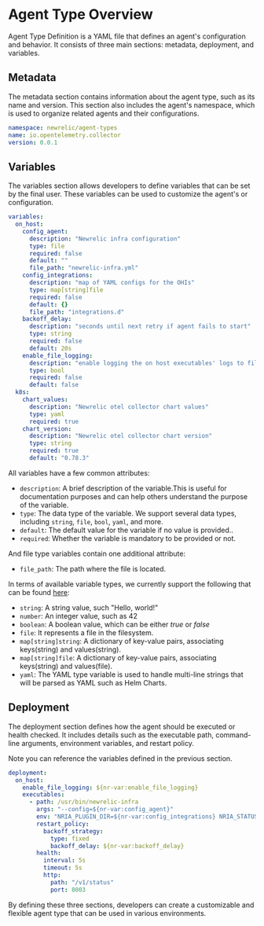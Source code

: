 # Agent Type Overview

Agent Type Definition is a YAML file that defines an agent's configuration and behavior. It consists of three main sections: metadata, deployment, and variables.

## Metadata

The metadata section contains information about the agent type, such as its name and version. This section also includes the agent's namespace, which is used to organize related agents and their configurations.

```yaml
namespace: newrelic/agent-types
name: io.opentelemetry.collector
version: 0.0.1
```

## Variables

The variables section allows developers to define variables that can be set by the final user. These variables can be used to customize the agent's or configuration.
```yaml
variables:
  on_host:
    config_agent:
      description: "Newrelic infra configuration"
      type: file
      required: false
      default: ""
      file_path: "newrelic-infra.yml"
    config_integrations:
      description: "map of YAML configs for the OHIs"
      type: map[string]file
      required: false
      default: {}
      file_path: "integrations.d"
    backoff_delay:
      description: "seconds until next retry if agent fails to start"
      type: string
      required: false
      default: 20s
    enable_file_logging:
      description: "enable logging the on host executables' logs to files"
      type: bool
      required: false
      default: false
  k8s:
    chart_values:
      description: "Newrelic otel collector chart values"
      type: yaml
      required: true
    chart_version:
      description: "Newrelic otel collector chart version"
      type: string
      required: true
      default: "0.78.3"
```

All variables have a few common attributes:

* `description`: A brief description of the variable.This is useful for documentation purposes and can help others understand the purpose of the variable.
* `type`: The data type of the variable. We support several data types, including `string`, `file`, `bool`, `yaml`, and more. 
* `default`: The default value for the variable if no value is provided.. 
* `required`: Whether the variable is mandatory to be provided or not.

And file type variables contain one additional attribute:
* `file_path`: The path where the file is located.

In terms of available variable types, we currently support the following that can be found [here](variable/kind.rs#L14):

* `string`: A string value, such "Hello, world!"
* `number`: An integer value, such as 42
* `boolean`: A boolean value, which can be either *true* or *false*
* `file`: It represents a file in the filesystem.
* `map[string]string`: A dictionary of key-value pairs, associating keys(string) and values(string).
* `map[string]file`: A dictionary of key-value pairs, associating keys(string) and values(file).
* `yaml`: The YAML type variable is used to handle multi-line strings that will be parsed as YAML such as Helm Charts.


## Deployment

The deployment section defines how the agent should be executed or health checked. It includes details such as the executable path, command-line arguments, environment variables, and restart policy.

Note you can reference the variables defined in the previous section.

```yaml
deployment:
  on_host:
    enable_file_logging: ${nr-var:enable_file_logging}
    executables:
      - path: /usr/bin/newrelic-infra
        args: "--config=${nr-var:config_agent}"
        env: "NRIA_PLUGIN_DIR=${nr-var:config_integrations} NRIA_STATUS_SERVER_ENABLED=true"
        restart_policy:
          backoff_strategy:
            type: fixed
            backoff_delay: ${nr-var:backoff_delay}
        health:
          interval: 5s
          timeout: 5s
          http:
            path: "/v1/status"
            port: 8003
```

By defining these three sections, developers can create a customizable and flexible agent type that can be used in various environments. 